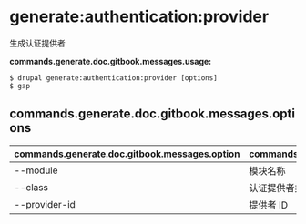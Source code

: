 # generate:authentication:provider
生成认证提供者

**commands.generate.doc.gitbook.messages.usage:**
```
$ drupal generate:authentication:provider [options]
$ gap  
```

## commands.generate.doc.gitbook.messages.options
commands.generate.doc.gitbook.messages.option | commands.generate.doc.gitbook.messages.details
-------|-------------
--module | 模块名称
--class | 认证提供者类
--provider-id | 提供者 ID
